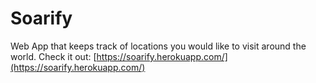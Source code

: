 # Soarify
Web App that keeps track of locations you would like to visit around the world.
Check it out: [https://soarify.herokuapp.com/](https://soarify.herokuapp.com/)